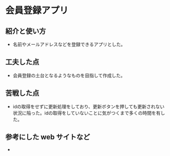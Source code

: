 # 会員登録アプリ

## 紹介と使い方

  - 名前やメールアドレスなどを登録できるアプリとした。
    
## 工夫した点

  - 会員登録の土台となるようなものを目指して作成した。

## 苦戦した点

  - idの取得をせずに更新処理をしており、更新ボタンを押しても更新されない状況に陥った。idの取得をしていないことに気がつくまで多くの時間を有した。

## 参考にした web サイトなど

  - 
